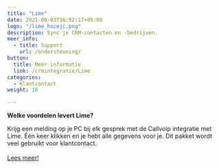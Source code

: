 ```yaml
---
title: "Lime"
date: 2021-06-03T16:52:17+05:00
logo: "/lime_hocejc.png"
description: Sync je CRM-contacten en -bedrijven.
meer_info:
  - title: Support
    url: /ondersteuning/
button:
  title: Meer informatie
  link: /crmintegratie/Lime
categories:
  - Klantcontact
weight: 16

---
```


**Welke voordelen levert Lime?**

Krijg een melding op je PC bij elk gesprek met de Callvoip integratie met Lime. Één keer klikken en je hebt alle gegevens voor je. Dit pakket wordt veel gebruikt voor klantcontact.<br><br><a href="/crmintegratie/Lime/" class="button">Lees meer!</a>
